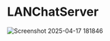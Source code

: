 # LANChatServer
 ![Screenshot 2025-04-17 181846](https://github.com/user-attachments/assets/843fe25c-a950-46c5-8800-6f1a23888065)
